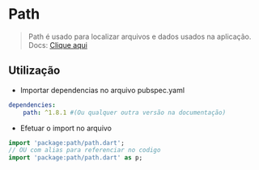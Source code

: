 # Path
>Path é usado para localizar arquivos e dados usados na aplicação.<br>
Docs: [Clique aqui](https://pub.dev/packages/path)<br>
## Utilização
- Importar dependencias no arquivo pubspec.yaml
```yaml
dependencies:
    path: ^1.8.1 #(Ou qualquer outra versão na documentação)
```
- Efetuar o import no arquivo
```dart
import 'package:path/path.dart';
// OU com alias para referenciar no codigo
import 'package:path/path.dart' as p;
```